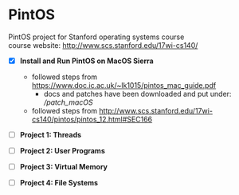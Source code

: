 # PintOS
PintOS project for Stanford operating systems course   
course website: http://www.scs.stanford.edu/17wi-cs140/   

- [x] **Install and Run PintOS on MacOS Sierra**
  * followed steps from https://www.doc.ic.ac.uk/~lk1015/pintos_mac_guide.pdf
    * docs and patches have been downloaded and put under: */patch_macOS*
  * followed steps from http://www.scs.stanford.edu/17wi-cs140/pintos/pintos_12.html#SEC166 

- [ ] **Project 1: Threads**

- [ ] **Project 2: User Programs**

- [ ] **Project 3: Virtual Memory**

- [ ] **Project 4: File Systems**
  

